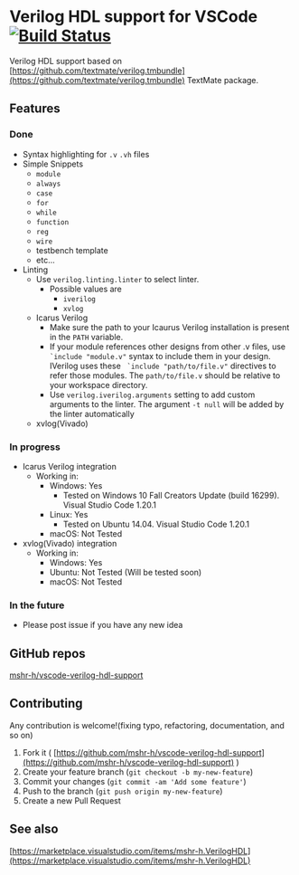 # Verilog HDL support for VSCode [![Build Status](https://travis-ci.org/mshr-h/vscode-verilog-hdl-support.svg?branch=master)](https://travis-ci.org/mshr-h/vscode-verilog-hdl-support)
Verilog HDL support based on [https://github.com/textmate/verilog.tmbundle](https://github.com/textmate/verilog.tmbundle) TextMate package.

## Features
### Done
- Syntax highlighting for `.v` `.vh` files
- Simple Snippets
    * `module`
    * `always`
    * `case`
    * `for`
    * `while`
    * `function`
    * `reg`
    * `wire`
    * testbench template
    * etc...
- Linting
    * Use `verilog.linting.linter` to select linter.
        - Possible values are
            * `iverilog`
            * `xvlog`
    * Icarus Verilog
        - Make sure the path to your Icaurus Verilog installation is present in the `PATH` variable.
        - If your module references other designs from other .v files, use `` `include "module.v"`` syntax to include them in your design. IVerilog uses these `` `include "path/to/file.v"`` directives to refer those modules. The `path/to/file.v` should be relative to your workspace directory.
        - Use `verilog.iverilog.arguments` setting to add custom arguments to the linter. The argument `-t null` will be added by the linter automatically
    * xvlog(Vivado)

### In progress
- Icarus Verilog integration
    * Working in:
        - Windows: Yes
            * Tested on Windows 10 Fall Creators Update (build 16299). Visual Studio Code 1.20.1
        - Linux: Yes
            * Tested on Ubuntu 14.04. Visual Studio Code 1.20.1
        - macOS: Not Tested
- xvlog(Vivado) integration
    * Working in:
        - Windows: Yes
        - Ubuntu: Not Tested (Will be tested soon)
        - macOS: Not Tested

### In the future
- Please post issue if you have any new idea

## GitHub repos
[mshr-h/vscode-verilog-hdl-support](https://github.com/mshr-h/vscode-verilog-hdl-support)

## Contributing
Any contribution is welcome!(fixing typo, refactoring, documentation, and so on)

1. Fork it ( [https://github.com/mshr-h/vscode-verilog-hdl-support](https://github.com/mshr-h/vscode-verilog-hdl-support) )
2. Create your feature branch (`git checkout -b my-new-feature`)
3. Commit your changes (`git commit -am 'Add some feature'`)
4. Push to the branch (`git push origin my-new-feature`)
5. Create a new Pull Request

## See also
[https://marketplace.visualstudio.com/items/mshr-h.VerilogHDL](https://marketplace.visualstudio.com/items/mshr-h.VerilogHDL)
